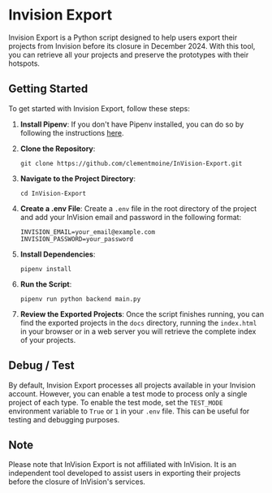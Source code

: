 # Invision Export

Invision Export is a Python script designed to help users export their projects from Invision before its closure in December 2024. With this tool, you can retrieve all your projects and preserve the prototypes with their hotspots.

## Getting Started

To get started with Invision Export, follow these steps:

1. **Install Pipenv**:
   If you don't have Pipenv installed, you can do so by following the instructions [here](https://pipenv.pypa.io/en/latest/installation.html).

2. **Clone the Repository**:
   ```
   git clone https://github.com/clementmoine/InVision-Export.git
   ```

3. **Navigate to the Project Directory**:
   ```
   cd InVision-Export
   ```

4. **Create a .env File**:
   Create a `.env` file in the root directory of the project and add your InVision email and password in the following format:
   ```
   INVISION_EMAIL=your_email@example.com
   INVISION_PASSWORD=your_password
   ```

5. **Install Dependencies**:
   ```
   pipenv install
   ```

6. **Run the Script**:
   ```
   pipenv run python backend main.py
   ```

7. **Review the Exported Projects**:
   Once the script finishes running, you can find the exported projects in the `docs` directory, running the `index.html` in your browser or in a web server you will retrieve the complete index of your projects.

## Debug / Test

By default, Invision Export processes all projects available in your Invision account. However, you can enable a test mode to process only a single project of each type. To enable the test mode, set the `TEST_MODE` environment variable to `True` or `1` in your `.env` file. This can be useful for testing and debugging purposes.

## Note
Please note that InVision Export is not affiliated with InVision. It is an independent tool developed to assist users in exporting their projects before the closure of InVision's services.